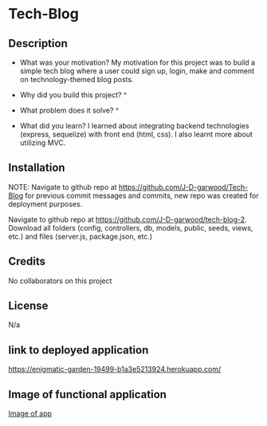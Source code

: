 # Tech-Blog

## Description
- What was your motivation?
My motivation for this project was to build a simple tech blog where a user could sign up, login, make and comment on technology-themed blog posts.

- Why did you build this project? 
^

- What problem does it solve?
^

- What did you learn?
I learned about integrating backend technologies (express, sequelize) with front end (html, css). I also learnt more about utilizing MVC.

## Installation
NOTE: Navigate to github repo at https://github.com/J-D-garwood/Tech-Blog for previous commit messages and commits, new repo was created for deployment purposes.

Navigate to github repo at https://github.com/J-D-garwood/tech-blog-2. Download all folders (config, controllers, db, models, public, seeds, views, etc.) and files (server.js, package.json, etc.)

## Credits

No collaborators on this project

## License

N/a

## link to deployed application

https://enigmatic-garden-19499-b1a3e5213924.herokuapp.com/

## Image of functional application

[Image of app](./public/images/image_of_deployed.png)
